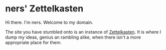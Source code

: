 # ners' Zettelkasten

Hi there. I'm ners. Welcome to my domain.

The site you have stumbled onto is an instance of [Zettelkasten]. It is where I dump my ideas, genius an rambling alike, when there isn't a more appropriate place for them.

[Zettelkasten]: https://en.wikipedia.org/wiki/Zettelkasten
